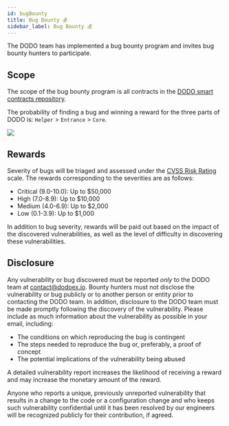 ```yaml
---
id: bugBounty
title: Bug Bounty 💰
sidebar_label: Bug Bounty 💰
---
```


The DODO team has implemented a bug bounty program and invites bug bounty hunters to participate.

## Scope

The scope of the bug bounty program is all contracts in the [DODO smart contracts repository](https://github.com/DODOEX/dodo-smart-contract).

The probability of finding a bug and winning a reward for the three parts of DODO is: `Helper` > `Entrance` > `Core`.

![](https://dodoex.github.io/docs/img/dodo_framework.jpeg)

## Rewards

Severity of bugs will be triaged and assessed under the [CVSS Risk Rating](https://www.first.org/cvss/calculator/3.0) scale. The rewards corresponding to the severities are as follows:

- Critical (9.0-10.0): Up to \$50,000
- High (7.0-8.9): Up to \$10,000
- Medium (4.0-6.9): Up to \$2,000
- Low (0.1-3.9): Up to \$1,000

In addition to bug severity, rewards will be paid out based on the impact of the discovered vulnerabilities, as well as the level of difficulty in discovering these vulnerabilities.

## Disclosure

Any vulnerability or bug discovered must be reported _only_ to the DODO team at contact@dodoex.io. Bounty hunters must not disclose the vulnerability or bug publicly or to another person or entity prior to contacting the DODO team. In addition, disclosure to the DODO team must be made promptly following the discovery of the vulnerability. Please include as much information about the vulnerability as possible in your email, including:

- The conditions on which reproducing the bug is contingent
- The steps needed to reproduce the bug or, preferably, a proof of concept
- The potential implications of the vulnerability being abused

A detailed vulnerability report increases the likelihood of receiving a reward and may increase the monetary amount of the reward.

Anyone who reports a unique, previously unreported vulnerability that results in a change to the code or a configuration change and who keeps such vulnerability confidential until it has been resolved by our engineers will be recognized publicly for their contribution, if agreed.
